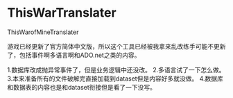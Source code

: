 # ThisWarTranslater
ThisWarofMineTranslater

游戏已经更新了官方简体中文版，所以这个工具已经被我拿来乱改练手可能不更新了，包括事件啊多语言啊和ADO.net之类的内容。

1.数据库改成抛异常事件了，但是业务逻辑中还没改。
2.多语言试了一下怎么做。
3.本来准备所有的文件破解完直接加载到dataset但是内容好多就没做。
4.数据库和数据表的内容也是和dataset衔接但是看了一下没写。
